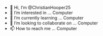 - 👋 Hi, I’m @ChristianHooper25
- 👀 I’m interested in ... Computer
- 🌱 I’m currently learning ... Computer
- 💞️ I’m looking to collaborate on ... Computer
- 📫 How to reach me ... Computer

<!---
ChristianHooper25/ChristianHooper25 is a ✨ special ✨ repository because its `README.md` (this file) appears on your GitHub profile.
You can click the Preview link to take a look at your changes.
--->
